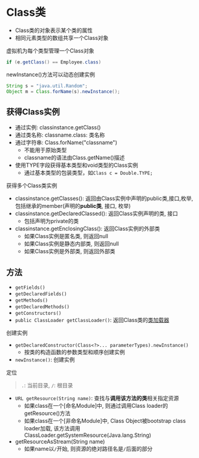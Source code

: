 # Class类

- Class类的对象表示某个类的属性
- 相同元素类型的数组共享一个Class对象

虚拟机为每个类型管理一个Class对象

```java
if (e.getClass() == Employee.class) 
```

newInstance()方法可以动态创建实例

```java
String s = "java.util.Random";
Object m = Class.forName(s).newInstance();
```

## 获得Class实例

- 通过实例:  classinstance.getClass()
- 通过类名称: classname.class: 类名称
- 通过字符串: Class.forName("classname")
  - 不能用于原始类型
  - classname的语法由Class.getName()描述
- 使用TYPE字段获得基本类型和void类型的Class实例
  - 通过基本类型的包装类型，如`Class c = Double.TYPE;`

获得多个Class类实例

- classinstance.getClasses(): 返回由Class实例中声明的public类,接口,枚举, 包括继承的member(声明的**public类**, 接口, 枚举)
- classinstance.getDeclaredClassed(): 返回Class实例声明的类, 接口
  - 包括声明为private的类
- classinstance.getEnclosingClass(): 返回Class实例的外部类
  - 如果Class实例是匿名类, 则返回null
  - 如果Class实例是静态内部类, 则返回null
  - 如果Class实例是外部类, 则返回外部类

## 方法

- `getFields()`
- `getDeclaredFields()`
- `getMethods()`
- `getDeclaredMethods()`
- `getConstructors()`
- `public ClassLoader getClassLoader()`: 返回Class类的[类加载器](Java_JVM_Class_ClassLoader.md)

创建实例

- `getDeclaredConstructor(Class<?>... parameterTypes).newInstance()`
  - 按类的构造函数的参数类型和顺序创建实例
- `newInstance()`: 创建实例

定位

> `.`: 当前目录, `/`: 根目录

- `URL getResource(String name)`: 查找与**调用该方法的类**相关指定资源
  - 如果class在一个[命名Module]中, 则通过调用Class loader的getResource()方法
  - 如果class在一个[非命名Module]中, Class Object被bootstrap class loader加载, 该方法调用ClassLoader.getSystemResource(Java.lang.String)
- getResourceAsStream(String name)
  - 如果name以`/`开始, 则资源的绝对路径名是`/`后面的部分
